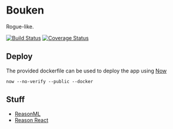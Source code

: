 # Bouken

Rogue-like.

[![Build Status](https://travis-ci.org/RawToast/bouken.svg?branch=master)](https://travis-ci.org/RawToast/bouken)
[![Coverage Status](https://coveralls.io/repos/github/RawToast/bouken/badge.svg?branch=master)](https://coveralls.io/github/RawToast/daibouken?branch=master)

## Deploy

The provided dockerfile can be used to deploy the app using [Now](https://zeit.co/now)

`now --no-verify --public --docker`

## Stuff

* [ReasonML](https://reasonml.github.io/)
* [Reason React](https://reasonml.github.io/reason-react/)
